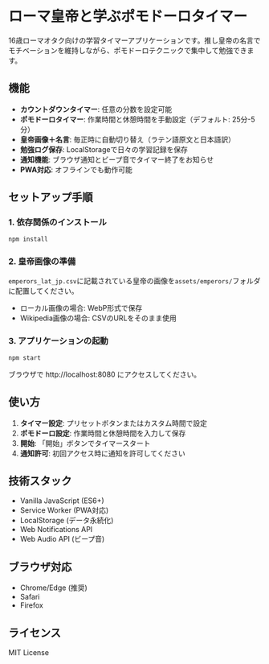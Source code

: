 # ローマ皇帝と学ぶポモドーロタイマー

16歳ローマオタク向けの学習タイマーアプリケーションです。推し皇帝の名言でモチベーションを維持しながら、ポモドーロテクニックで集中して勉強できます。

## 機能

- **カウントダウンタイマー**: 任意の分数を設定可能
- **ポモドーロタイマー**: 作業時間と休憩時間を手動設定（デフォルト: 25分-5分）
- **皇帝画像＋名言**: 毎正時に自動切り替え（ラテン語原文と日本語訳）
- **勉強ログ保存**: LocalStorageで日々の学習記録を保存
- **通知機能**: ブラウザ通知とビープ音でタイマー終了をお知らせ
- **PWA対応**: オフラインでも動作可能

## セットアップ手順

### 1. 依存関係のインストール

```bash
npm install
```

### 2. 皇帝画像の準備

`emperors_lat_jp.csv`に記載されている皇帝の画像を`assets/emperors/`フォルダに配置してください。
- ローカル画像の場合: WebP形式で保存
- Wikipedia画像の場合: CSVのURLをそのまま使用

### 3. アプリケーションの起動

```bash
npm start
```

ブラウザで http://localhost:8080 にアクセスしてください。

## 使い方

1. **タイマー設定**: プリセットボタンまたはカスタム時間で設定
2. **ポモドーロ設定**: 作業時間と休憩時間を入力して保存
3. **開始**: 「開始」ボタンでタイマースタート
4. **通知許可**: 初回アクセス時に通知を許可してください

## 技術スタック

- Vanilla JavaScript (ES6+)
- Service Worker (PWA対応)
- LocalStorage (データ永続化)
- Web Notifications API
- Web Audio API (ビープ音)

## ブラウザ対応

- Chrome/Edge (推奨)
- Safari
- Firefox

## ライセンス

MIT License
